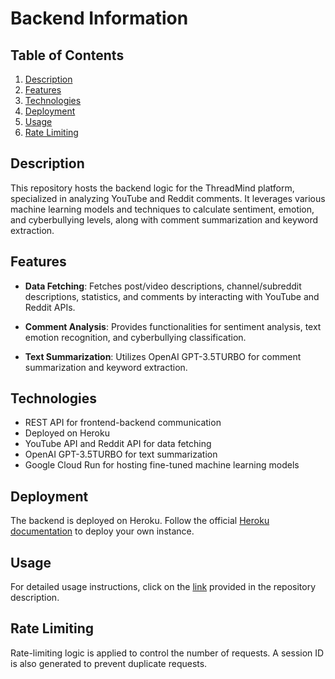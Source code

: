 # Backend Information

## Table of Contents

1. [Description](#description)
2. [Features](#features)
3. [Technologies](#technologies)
4. [Deployment](#deployment)
5. [Usage](#usage)
6. [Rate Limiting](#rate-limiting)

## Description

This repository hosts the backend logic for the ThreadMind platform, specialized in analyzing YouTube and Reddit comments. It leverages various machine learning models and techniques to calculate sentiment, emotion, and cyberbullying levels, along with comment summarization and keyword extraction.

## Features

- **Data Fetching**: Fetches post/video descriptions, channel/subreddit descriptions, statistics, and comments by interacting with YouTube and Reddit APIs.
  
- **Comment Analysis**: Provides functionalities for sentiment analysis, text emotion recognition, and cyberbullying classification.
  
- **Text Summarization**: Utilizes OpenAI GPT-3.5TURBO for comment summarization and keyword extraction.

## Technologies

- REST API for frontend-backend communication
- Deployed on Heroku
- YouTube API and Reddit API for data fetching
- OpenAI GPT-3.5TURBO for text summarization
- Google Cloud Run for hosting fine-tuned machine learning models

## Deployment

The backend is deployed on Heroku. Follow the official [Heroku documentation](https://devcenter.heroku.com/) to deploy your own instance.

## Usage

For detailed usage instructions, click on the [link](https://thread-mind.vercel.app/) provided in the repository description.


## Rate Limiting

Rate-limiting logic is applied to control the number of requests. A session ID is also generated to prevent duplicate requests.
